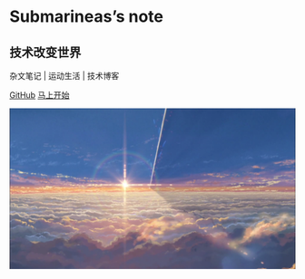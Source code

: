# Submarineas’s note
## 技术改变世界
杂文笔记 | 运动生活 | 技术博客



[<i class="iconfont icon-github"></i> GitHub](https://github.com/SubMarineas/te_learningnote)
[马上开始 <i class="iconfont icon-down"></i>](#main)

<!-- background image -->
![png](8.png)


